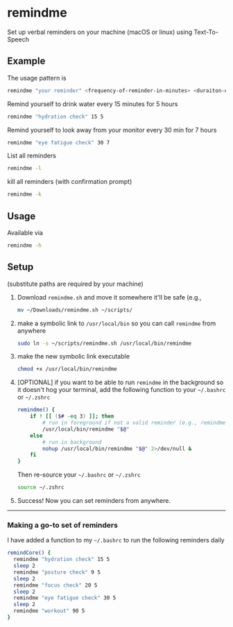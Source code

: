 # remindme

Set up verbal reminders on your machine (macOS or linux) using Text-To-Speech

## Example

The usage pattern is
```sh
remindme "your reminder" <frequency-of-reminder-in-minutes> <duraiton-of-reminder-in-hours>
```

Remind yourself to drink water every 15 minutes for 5 hours
```sh
remindme "hydration check" 15 5
```
Remind yourself to look away from your monitor every 30 min for 7 hours
```sh
remindme "eye fatigue check" 30 7
```

List all reminders
```sh
remindme -l
```

kill all reminders (with confirmation prompt)
```sh
remindme -k
```

## Usage
Available via 
```sh
remindme -h
```


## Setup
(substitute paths are required by your machine)
1. Download `remindme.sh` and move it somewhere it'll be safe (e.g.,
    
    ```sh
    mv ~/Downloads/remindme.sh ~/scripts/
    ```
2. make a symbolic link to `/usr/local/bin` so you can call `remindme` from anywhere
    
    ```sh
    sudo ln -s ~/scripts/remindme.sh /usr/local/bin/remindme
    ```
3. make the new symbolic link executable
    
    ```sh
    chmod +x /usr/local/bin/remindme
    ```
4. [OPTIONAL] if you want to be able to run `remindme` in the background so it doesn't hog your terminal, add the following function to your `~/.bashrc` or `~/.zshrc`
    
    ```sh
    remindme() {
        if ! [[ ($# -eq 3) ]]; then
            # run in foreground if not a valid reminder (e.g., remindme -k)
            /usr/local/bin/remindme "$@"
        else
            # run in background
            nohup /usr/local/bin/remindme "$@" 2>/dev/null &
        fi
    }
    ```
    Then re-source your `~/.bashrc` or `~/.zshrc`
    ```sh
    source ~/.zshrc
    ```
5. Success! Now you can set reminders from anywhere. 

---

### Making a go-to set of reminders

I have added a function to my `~/.bashrc` to run the following reminders daily

```sh
remindCore() {
  remindme "hydration check" 15 5
  sleep 2
  remindme "posture check" 9 5
  sleep 2
  remindme "focus check" 20 5
  sleep 2
  remindme "eye fatigue check" 30 5
  sleep 2
  remindme "workout" 90 5
}
```
